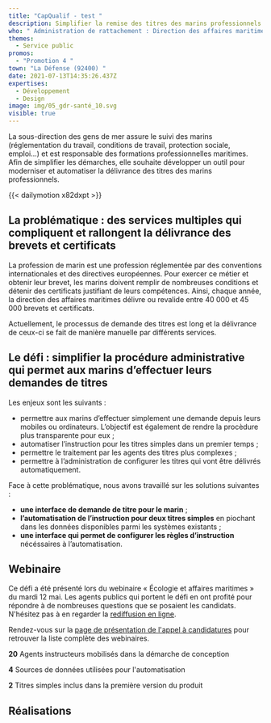 ```yaml
---
title: "CapQualif - test "
description: Simplifier la remise des titres des marins professionnels
who: " Administration de rattachement : Direction des affaires maritimes"
themes:
  - Service public
promos:
  - "Promotion 4 "
town: "La Défense (92400) "
date: 2021-07-13T14:35:26.437Z
expertises:
  - Développement
  - Design
image: img/05_gdr-santé_10.svg
visible: true
---
```


La sous-direction des gens de mer assure le suivi des marins (réglementation du travail, conditions de travail, protection sociale, emploi…) et est responsable des formations professionnelles maritimes. Afin de simplifier les démarches, elle souhaite développer un outil pour moderniser et automatiser la délivrance des titres des marins professionnels.

{{< dailymotion x82dxpt >}}

## La problématique : des services multiples qui compliquent et rallongent la délivrance des brevets et certificats

La profession de marin est une profession réglementée par des conventions internationales et des directives européennes. Pour exercer ce métier et obtenir leur brevet, les marins doivent remplir de nombreuses conditions et détenir des certificats justifiant de leurs compétences. Ainsi, chaque année, la direction des affaires maritimes délivre ou revalide entre 40 000 et 45 000 brevets et certificats.

Actuellement, le processus de demande des titres est long et la délivrance de ceux-ci se fait de manière manuelle par différents services.

## Le défi : simplifier la procédure administrative qui permet aux marins d’effectuer leurs demandes de titres

Les enjeux sont les suivants :

- permettre aux marins d’effectuer simplement une demande depuis leurs mobiles ou ordinateurs. L’objectif est également de rendre la procèdure plus transparente pour eux ;
- automatiser l’instruction pour les titres simples dans un premier temps ;
- permettre le traitement par les agents des titres plus complexes ;
- permettre à l’administration de configurer les titres qui vont être délivrés automatiquement.

Face à cette problématique, nous avons travaillé sur les solutions suivantes :

- **une interface de demande de titre pour le marin** ;
- **l’automatisation de l’instruction pour deux titres simples** en piochant dans les données disponibles parmi les systèmes existants ;
- **une interface qui permet de configurer les règles d’instruction** nécéssaires à l’automatisation.

## Webinaire

Ce défi a été présenté lors du webinaire « Écologie et affaires maritimes » du mardi 12 mai. Les agents publics qui portent le défi en ont profité pour répondre à de nombreuses questions que se posaient les candidats. N'hésitez pas à en regarder la [rediffusion en ligne](https://app.livestorm.co/demarches-simplifiees/webinaire-eig-1 "Rediffusion du webinaire").

Rendez-vous sur la [page de présentation de l'appel à candidatures](https://entrepreneur-interet-general.etalab.gouv.fr/candidature-eig.html "Présentation de l'appel à candidatures") pour retrouver la liste complète des webinaires.

**20** Agents instructeurs mobilisés dans la démarche de conception

**4** Sources de données utilisées pour l'automatisation

**2** Titres simples inclus dans la première version du produit

## Réalisations
